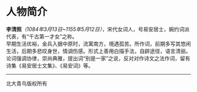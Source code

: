 <h1>人物简介</h1>
<p>
<strong>李清照</strong><em>（1084年3月13日~1155年5月12日）</em>，宋代女词人，号易安居士，婉约词派代表，有“千古第一才女”之称。<br/>
早期生活优裕，金兵入据中原时，流寓南方，境遇孤苦。所作词，前期多写其悠闲生活，后期多悲叹身世，情调伤感。形式上善用白描手法，自辟途径，语言清丽。<br/>
论词强调协律，崇尚典雅，提出词“别是一家”之说，反对对作诗文之法作词，留有诗集《易安居士文集》、《易安词》等。<br/>
<hr/>
</p>
北大青鸟版权所有
